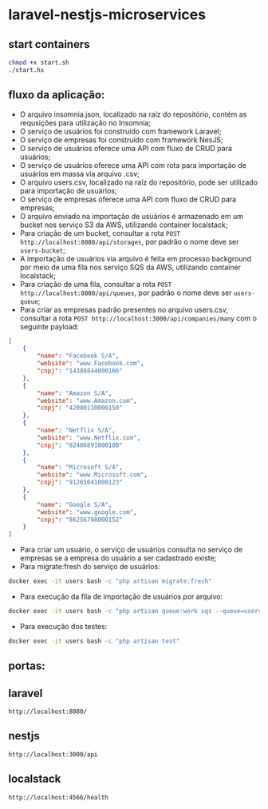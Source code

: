 # laravel-nestjs-microservices

## start containers
```bash
chmod +x start.sh
./start.hs
```

## fluxo da aplicação:
- O arquivo insomnia.json, localizado na raíz do repositório, contém as requsições para utilização no Insomnia;
- O serviço de usuários foi construído com framework Laravel;
- O serviço de empresas foi construído com framework NesJS;
- O serviço de usuários oferece uma API com fluxo de CRUD para usuários;
- O serviço de usuários oferece uma API com rota para importação de usuários em massa via arquivo .csv;
- O arquivo users.csv, localizado na raíz do repositório, pode ser utilizado para importação de usuários;
- O serviço de empresas oferece uma API com fluxo de CRUD para empresas;
- O arquivo enviado na importação de usuários é armazenado em um bucket nos serviço S3 da AWS, utilizando container localstack;
- Para criação de um bucket, consultar a rota ```POST http://localhost:8080/api/storages```, por padrão o nome deve ser ```users-bucket```;
- A importação de usuários via arquivo é feita em processo background por meio de uma fila nos serviço SQS da AWS, utilizando container localstack;
- Para criação de uma fila, consultar a rota ```POST http://localhost:8080/api/queues```, por padrão o nome deve ser ```users-queue```;
- Para criar as empresas padrão presentes no arquivo users.csv, consultar a rota ```POST http://localhost:3000/api/companies/many``` com o seguinte payload:
```json
[
	{
		"name": "Facebook S/A",
		"website": "www.Facebook.com",
		"cnpj": "14388844000166"
	},
	{
		"name": "Amazon S/A",
		"website": "www.Amazon.com",
		"cnpj": "42080110000150"
	},
	{
		"name": "Netflix S/A",
		"website": "www.Netflix.com",
		"cnpj": "82486891000100"
	},
	{
		"name": "Microsoft S/A",
		"website": "www.Microsoft.com",
		"cnpj": "91265641000123"
	},
	{
		"name": "Google S/A",
		"website": "www.google.com",
		"cnpj": "86256798000152"
	}
]
```
- Para criar um usuário, o serviço de usuários consulta no serviço de empresas se a empresa do usuário a ser cadastrado existe;
- Para migrate:fresh do serviço de usuários:
```bash
docker exec -it users bash -c "php artisan migrate:fresh"
```
- Para execução da fila de importação de usuários por arquivo:
```bash
docker exec -it users bash -c "php artisan queue:work sqs --queue=users-queue"
```
- Para execução dos testes:
```bash
docker exec -it users bash -c "php artisan test"
```

## portas:
## laravel
```
http://localhost:8080/
```
## nestjs
```
http://localhost:3000/api
```
## localstack
```
http://localhost:4566/health
```

